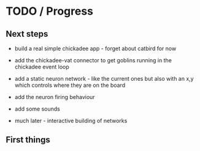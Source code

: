 # TODO / Progress

## Next steps

- build a real simple chickadee app - forget about catbird for now

- add the chickadee-vat connector to get goblins running in the chickadee
  event loop

- add a static neuron network - like the current ones but also with an x,y
  which controls where they are on the board

- add the neuron firing behaviour
- add some sounds

- much later - interactive building of networks

## First things
